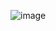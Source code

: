 ![image](https://user-images.githubusercontent.com/57319180/147972675-e910533e-29dc-4a49-8ab0-6f0934c0bdc8.png)
